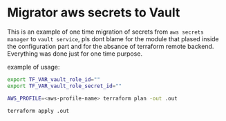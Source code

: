 # Migrator aws secrets to Vault

This is an example of one time migration of secrets from `aws secrets manager` to `vault service`, pls dont blame for the module that plased inside the configuration part and for the absance of terraform remote backend. Everything was done just for one time purpose. 

example of usage:

```bash
export TF_VAR_vault_role_id=""
export TF_VAR_vault_role_secret_id=""

AWS_PROFILE=<aws-profile-name> terraform plan -out .out

terraform apply .out

```